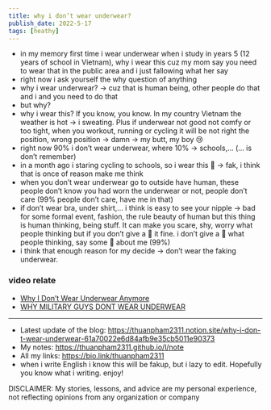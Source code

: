 ```yaml
---
title: why i don’t wear underwear?
publish_date: 2022-5-17
tags: [heathy]
---
```


- in my memory first time i wear underwear when i study in years 5 (12 years of school in Vietnam), why i wear this cuz my mom say you need to wear that in the public area and i just fallowing what her say
- right now i ask yourself the why question of anything
- why i wear underwear? -> cuz that is human being, other people do that and i and you need to do that
- but why?
- why i wear this? If you know, you know. In my country Vietnam the weather is hot -> i sweating. Plus if underwear not good not comfy or too tight, when you workout, running or cycling it will be not right the position, wrong position -> damn -> my butt, my boy 😢
- right now 90% i don’t wear underwear, where 10% -> schools,… (… is don’t remember)
- in a month ago i staring cycling to schools, so i wear this 💩 -> fak, i think that is once of reason make me think
- when you don’t wear underwear go to outside have human, these people don’t know you had worn the underwear or not, people don’t care (99% people don’t care, have me in that)
- if don’t wear bra, under shirt,… i think is easy to see your nipple → bad for some formal event, fashion, the rule beauty of human but this thing is human thinking, being stuff. It can make you scare, shy, worry what people thinking but if you don’t give a 💩 it fine. i don’t give a 💩 what people thinking, say some 💩 about me (99%)
- i think that enough reason for my decide -> don’t wear the faking underwear.

### video relate

- [Why I Don’t Wear Underwear Anymore](https://www.youtube.com/watch?v=9ofNFTzsjt8)
- [WHY MILITARY GUYS DONT WEAR UNDERWEAR](https://www.youtube.com/watch?v=zGDL_-o9Vxs)

---

- Latest update of the blog: <https://thuanpham2311.notion.site/why-i-don-t-wear-underwear-61a70022e6d84afb9e35cb5011e90373>
- My notes: <https://thuanpham2311.github.io/l/note>
- All my links: <https://bio.link/thuanpham2311>
- when i write English i know this will be fakup, but i lazy to edit. Hopefully you know what i writing. enjoy!

DISCLAIMER:
My stories, lessons, and advice are my personal experience, not reflecting opinions from any organization or company

